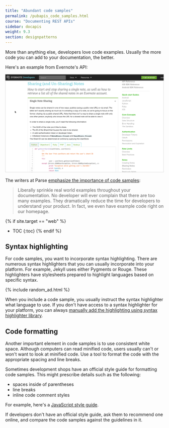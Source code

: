 ```yaml
---
title: "Abundant code samples"
permalink: /pubapis_code_samples.html
course: "Documenting REST APIs"
sidebar: docapis
weight: 9.3
section: designpatterns
---
```


More than anything else, developers love code examples. Usually the more code you can add to your documentation, the better.

Here's an example from Evernote's API:

<a href="https://dev.evernote.com/doc/articles/note-sharing.php"><img src="images/evernotecodesamples.png" alt="Evernote code examples" /></a>

The writers at Parse [emphasize the importance of code samples](http://blog.parse.com/learn/engineering/designing-great-api-docs/):

>Liberally sprinkle real world examples throughout your documentation. No developer will ever complain that there are too many examples. They dramatically reduce the time for developers to understand your product. In fact, we even have example code right on our homepage.

{% if site.target == "web" %}
* TOC
{:toc}
{% endif %}

## Syntax highlighting

For code samples, you want to incorporate syntax highlighting. There are numerous syntax highlighters that you can usually incorporate into your platform. For example, Jekyll uses either Pygments or Rouge. These highlighters have stylesheets prepared to highlight languages based on specific syntax.

{% include random_ad.html %}

When you include a code sample, you usually instruct the syntax highlighter what language to use. If you don't have access to a syntax highlighter for your platform, you can always [manually add the highlighting using syntax highlighter library](http://code.tutsplus.com/tutorials/quick-tip-how-to-add-syntax-highlighting-to-any-project--net-21099).

## Code formatting

Another important element in code samples is to use consistent white space. Although computers can read minified code, users usually can't or won't want to look at minified code. Use a tool to format the code with the appropriate spacing and line breaks.

Sometimes development shops have an official style guide for formatting code samples. This might prescribe details such as the following:

* spaces inside of parentheses
* line breaks
* inline code comment styles

For example, here's a [JavaScript style guide](http://google.github.io/styleguide/javascriptguide.xml).

If developers don't have an official style guide, ask them to recommend one online, and compare the code samples against the guidelines in it.

